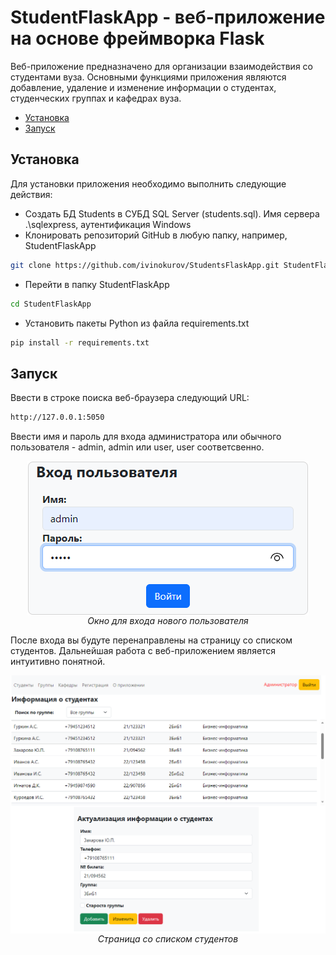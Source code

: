 # StudentFlaskApp - веб-приложение на основе фреймворка Flask  

Веб-приложение предназначено для организации взаимодействия со студентами вуза. Основными функциями приложения являются добавление, удаление и изменение информации о студентах, студенческих группах и кафедрах вуза.

- [Установка](#установка)
- [Запуск](#запуск)

## Установка
Для установки приложения необходимо выполнить следующие действия:
- Создать БД Students в СУБД SQL Server (students.sql). Имя сервера .\sqlexpress, аутентификация Windows
- Клонировать репозиторий GitHub в любую папку, например, StudentFlaskApp
 ```bash
git clone https://github.com/ivinokurov/StudentsFlaskApp.git StudentFlaskApp
```
- Перейти в папку StudentFlaskApp
 ```bash
cd StudentFlaskApp
```
- Установить пакеты Python из файла requirements.txt
 ```bash
pip install -r requirements.txt
```

## Запуск
Ввести в строке поиска веб-браузера следующий URL:
```bash
http://127.0.0.1:5050
```
Ввести имя и пароль для входа администратора или обычного пользователя - admin, admin или user, user соответсвенно.

<p align="center" width="100%" style="text-align: center;">
    <img src="Images/Login.png" alt="Авторизация пользователя" align="middle">
    <br><i>Окно для входа нового пользователя</i>
</p>
</p>

После входа вы будуте перенаправлены на страницу со списком студентов. Дальнейшая работа с веб-приложением является интуитивно понятной.

<p align="center" width="100%" style="text-align: center;">
    <img src="Images/Students.png" alt="Страница со студентами" align="middle">
    <i>Страница со списком студентов</i>
</p>
